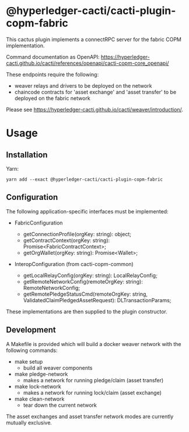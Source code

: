 # @hyperledger-cacti/cacti-plugin-copm-fabric

This cactus plugin implements a connectRPC server for the fabric COPM implementation.

Command documentation as OpenAPI:
https://hyperledger-cacti.github.io/cacti/references/openapi/cacti-copm-core_openapi/

These endpoints require the following:

- weaver relays and drivers to be deployed on the network
- chaincode contracts for 'asset exchange' and 'asset transfer' to be deployed on the fabric network
  
Please see https://hyperledger-cacti.github.io/cacti/weaver/introduction/.


# Usage

## Installation

Yarn: 

    yarn add --exact @hyperledger-cacti/cacti-plugin-copm-fabric


## Configuration

The following application-specific interfaces must be implemented:

-  FabricConfiguration
   -    getConnectionProfile(orgKey: string): object;
   -    getContractContext(orgKey: string): Promise\<FabricContractContext\>;
   -    getOrgWallet(orgKey: string): Promise\<Wallet\>;

-  InteropConfiguration (from cacti-copm-common)
   -    getLocalRelayConfig(orgKey: string): LocalRelayConfig;
   -    getRemoteNetworkConfig(remoteOrgKey: string): RemoteNetworkConfig;
   -    getRemotePledgeStatusCmd(remoteOrgKey: string, ValidatedClaimPledgedAssetRequest): DLTransactionParams;


  These implementations are then supplied to the plugin constructor. 

## Development

A Makefile is provided which will build a docker weaver network with the following commands:

- make setup
  - build all weaver components
- make pledge-network
  - makes a network for running pledge/claim (asset transfer)
- make lock-network
  - makes a network for running lock/claim (asset exchange)
- make clean-network
  - tear down the current network
  
The asset exchanges and asset transfer network modes are currently mutually exclusive.
  
  